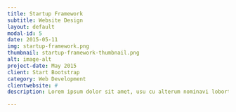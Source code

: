 ```yaml
---
title: Startup Framework
subtitle: Website Design
layout: default
modal-id: 5
date: 2015-05-11
img: startup-framework.png
thumbnail: startup-framework-thumbnail.png
alt: image-alt
project-date: May 2015
client: Start Bootstrap
category: Web Development
clientwebsite: #
description: Lorem ipsum dolor sit amet, usu cu alterum nominavi lobortis. At duo novum diceret. Tantas apeirian vix et, usu sanctus postulant inciderint ut, populo diceret necessitatibus in vim. Cu eum dicam feugiat noluisse.

---
```

